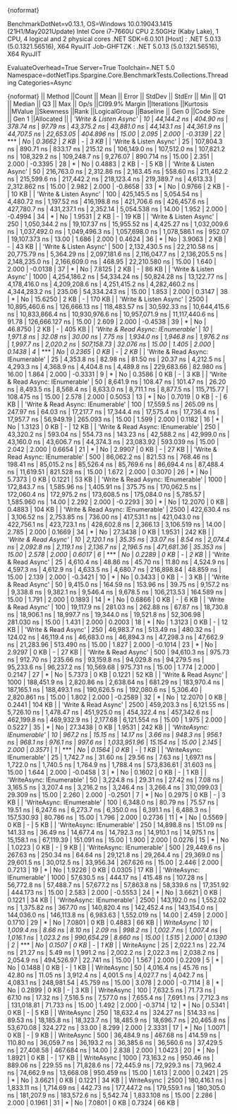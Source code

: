 {noformat}

BenchmarkDotNet=v0.13.1, OS=Windows 10.0.19043.1415 (21H1/May2021Update)
Intel Core i7-7660U CPU 2.50GHz (Kaby Lake), 1 CPU, 4 logical and 2 physical cores
.NET SDK=6.0.101
  [Host]     : .NET 5.0.13 (5.0.1321.56516), X64 RyuJIT
  Job-GHFTZK : .NET 5.0.13 (5.0.1321.56516), X64 RyuJIT

EvaluateOverhead=True  Server=True  Toolchain=.NET 5.0  
Namespace=dotNetTips.Spargine.Core.BenchmarkTests.Collections.Threading  Categories=Async  

{noformat}
||                           Method ||Count ||           Mean ||        Error ||       StdDev ||      StdErr ||            Min ||             Q1 ||         Median ||             Q3 ||            Max ||        Op/s ||CI99.9% Margin ||Iterations ||Kurtosis ||MValue ||Skewness ||Rank ||LogicalGroup ||Baseline ||  Gen 0 ||Code Size || Gen 1 ||Allocated ||
|            *'Write & Listen Async'* |    *10* |     *44,144.2 ns* |     *404.90 ns* |     *378.74 ns* |     *97.79 ns* |     *43,375.2 ns* |     *43,881.0 ns* |     *44,143.1 ns* |     *44,361.9 ns* |     *44,707.5 ns* |    *22,653.05* |     *404.896 ns* |      *15.00* |    *2.095* |  *2.000* |  *-0.3139* |   *22* |            *** |       *No* |  *0.3662* |      *2 KB* |      *-* |      *3 KB* |
|            'Write & Listen Async' |    25 |    107,804.3 ns |     890.71 ns |     833.17 ns |    215.12 ns |    106,149.0 ns |    107,512.0 ns |    107,821.2 ns |    108,329.2 ns |    109,248.7 ns |     9,276.07 |     890.714 ns |      15.00 |    2.351 |  2.000 |  -0.3395 |   28 |            * |       No |  0.4883 |      2 KB |      - |      5 KB |
|            'Write & Listen Async' |    50 |    216,763.0 ns |   2,312.86 ns |   2,163.45 ns |    558.60 ns |    211,462.2 ns |    215,599.6 ns |    217,442.2 ns |    218,123.4 ns |    219,389.7 ns |     4,613.33 |   2,312.862 ns |      15.00 |    2.982 |  2.000 |  -0.8658 |   33 |            * |       No |  0.9766 |      2 KB |      - |     10 KB |
|            'Write & Listen Async' |   100 |    425,145.5 ns |   5,054.54 ns |   4,480.72 ns |  1,197.52 ns |    416,198.8 ns |    421,706.6 ns |    426,457.6 ns |    427,780.7 ns |    431,237.1 ns |     2,352.14 |   5,054.538 ns |      14.00 |    1.952 |  2.000 |  -0.4994 |   34 |            * |       No |  1.9531 |      2 KB |      - |     19 KB |
|            'Write & Listen Async' |   250 |  1,050,344.2 ns |  19,107.37 ns |  15,955.52 ns |  4,425.27 ns |  1,032,009.6 ns |  1,037,492.0 ns |  1,049,496.3 ns |  1,057,698.0 ns |  1,078,586.1 ns |       952.07 |  19,107.373 ns |      13.00 |    1.686 |  2.000 |   0.4624 |   36 |            * |       No |  3.9063 |      2 KB |      - |     43 KB |
|            'Write & Listen Async' |   500 |  2,132,430.5 ns |  22,210.58 ns |  20,775.79 ns |  5,364.29 ns |  2,097,181.6 ns |  2,116,047.7 ns |  2,136,205.5 ns |  2,148,235.0 ns |  2,166,609.0 ns |       468.95 |  22,210.580 ns |      15.00 |    1.640 |  2.000 |  -0.0138 |   37 |            * |       No |  7.8125 |      2 KB |      - |     86 KB |
|            'Write & Listen Async' |  1000 |  4,254,186.2 ns |  54,334.24 ns |  50,824.28 ns | 13,122.77 ns |  4,178,416.0 ns |  4,209,208.6 ns |  4,251,415.2 ns |  4,282,460.2 ns |  4,344,283.2 ns |       235.06 |  54,334.243 ns |      15.00 |    1.853 |  2.000 |   0.3147 |   38 |            * |       No | 15.6250 |      2 KB |      - |    170 KB |
|            'Write & Listen Async' |  2500 | 10,895,460.6 ns | 126,666.13 ns | 118,483.57 ns | 30,592.33 ns | 10,644,415.6 ns | 10,833,866.4 ns | 10,930,976.6 ns | 10,957,071.9 ns | 11,117,440.6 ns |        91.78 | 126,666.127 ns |      15.00 |    2.609 |  2.000 |  -0.4538 |   39 |            * |       No | 46.8750 |      2 KB |      - |    405 KB |
| *'Write & Read Async: IEnumerable'* |    *10* |      *1,971.8 ns* |      *32.08 ns* |      *30.00 ns* |      *7.75 ns* |      *1,934.0 ns* |      *1,946.8 ns* |      *1,976.2 ns* |      *1,997.7 ns* |      *2,020.2 ns* |   *507,158.73* |      *32.076 ns* |      *15.00* |    *1.405* |  *2.000* |   *0.1438* |    *4* |            *** |       *No* |  *0.2365* |      *0 KB* |      *-* |      *2 KB* |
| 'Write & Read Async: IEnumerable' |    25 |      4,353.8 ns |      82.98 ns |      81.50 ns |     20.37 ns |      4,212.5 ns |      4,293.3 ns |      4,368.9 ns |      4,404.8 ns |      4,489.8 ns |   229,683.66 |      82.980 ns |      16.00 |    1.864 |  2.000 |  -0.3331 |    9 |            * |       No |  0.3586 |      0 KB |      - |      3 KB |
| 'Write & Read Async: IEnumerable' |    50 |      8,641.9 ns |     108.47 ns |     101.47 ns |     26.20 ns |      8,493.5 ns |      8,568.4 ns |      8,633.0 ns |      8,711.1 ns |      8,877.5 ns |   115,715.77 |     108.475 ns |      15.00 |    2.578 |  2.000 |   0.5053 |   13 |            * |       No |  0.7019 |      0 KB |      - |      6 KB |
| 'Write & Read Async: IEnumerable' |   100 |     17,559.5 ns |     265.09 ns |     247.97 ns |     64.03 ns |     17,217.7 ns |     17,344.4 ns |     17,575.4 ns |     17,736.4 ns |     17,957.7 ns |    56,949.19 |     265.093 ns |      15.00 |    1.599 |  2.000 |   0.1182 |   16 |            * |       No |  1.3123 |      0 KB |      - |     12 KB |
| 'Write & Read Async: IEnumerable' |   250 |     43,320.2 ns |     593.04 ns |     554.73 ns |    143.23 ns |     42,588.2 ns |     42,999.0 ns |     43,160.0 ns |     43,606.7 ns |     44,374.3 ns |    23,083.92 |     593.039 ns |      15.00 |    2.042 |  2.000 |   0.6654 |   21 |            * |       No |  2.9907 |      0 KB |      - |     27 KB |
| 'Write & Read Async: IEnumerable' |   500 |     86,062.2 ns |     821.53 ns |     768.46 ns |    198.41 ns |     85,015.2 ns |     85,526.4 ns |     85,769.6 ns |     86,694.4 ns |     87,488.4 ns |    11,619.51 |     821.528 ns |      15.00 |    1.672 |  2.000 |   0.3070 |   26 |            * |       No |  5.7373 |      0 KB | 0.1221 |     53 KB |
| 'Write & Read Async: IEnumerable' |  1000 |    172,843.7 ns |   1,585.96 ns |   1,405.91 ns |    375.75 ns |    170,062.5 ns |    172,060.4 ns |    172,975.2 ns |    173,608.5 ns |    175,084.0 ns |     5,785.57 |   1,585.960 ns |      14.00 |    2.292 |  2.000 |  -0.2293 |   30 |            * |       No | 12.2070 |      0 KB | 0.4883 |    104 KB |
| 'Write & Read Async: IEnumerable' |  2500 |    422,630.4 ns |   3,106.52 ns |   2,753.85 ns |    736.00 ns |    417,531.1 ns |    421,043.0 ns |    422,756.1 ns |    423,723.1 ns |    428,602.8 ns |     2,366.13 |   3,106.519 ns |      14.00 |    2.785 |  2.000 |   0.1669 |   34 |            * |       No | 27.3438 |      0 KB | 1.9531 |    242 KB |
|              *'Write & Read Async'* |    *10* |      *2,120.1 ns* |      *35.35 ns* |      *33.07 ns* |      *8.54 ns* |      *2,074.4 ns* |      *2,092.8 ns* |      *2,119.1 ns* |      *2,136.7 ns* |      *2,196.5 ns* |   *471,681.36* |      *35.353 ns* |      *15.00* |    *2.578* |  *2.000* |   *0.6017* |    *6* |            *** |       *No* |  *0.2289* |      *0 KB* |      *-* |      *2 KB* |
|              'Write & Read Async' |    25 |      4,610.4 ns |      48.86 ns |      45.70 ns |     11.80 ns |      4,524.9 ns |      4,597.3 ns |      4,612.9 ns |      4,633.5 ns |      4,680.7 ns |   216,898.84 |      48.859 ns |      15.00 |    2.139 |  2.000 |  -0.3421 |   10 |            * |       No |  0.3433 |      0 KB |      - |      3 KB |
|              'Write & Read Async' |    50 |      9,415.0 ns |     164.59 ns |     153.96 ns |     39.75 ns |      9,157.2 ns |      9,338.8 ns |      9,382.1 ns |      9,546.4 ns |      9,678.5 ns |   106,213.53 |     164.589 ns |      15.00 |    1.791 |  2.000 |   0.1893 |   14 |            * |       No |  0.6866 |      0 KB |      - |      6 KB |
|              'Write & Read Async' |   100 |     19,117.9 ns |     281.03 ns |     262.88 ns |     67.87 ns |     18,730.8 ns |     18,906.1 ns |     18,997.7 ns |     19,344.0 ns |     19,521.8 ns |    52,306.98 |     281.030 ns |      15.00 |    1.431 |  2.000 |   0.2003 |   18 |            * |       No |  1.3123 |      0 KB |      - |     12 KB |
|              'Write & Read Async' |   250 |     46,983.7 ns |     513.49 ns |     480.32 ns |    124.02 ns |     46,119.4 ns |     46,683.0 ns |     46,894.3 ns |     47,298.3 ns |     47,662.9 ns |    21,283.96 |     513.490 ns |      15.00 |    1.827 |  2.000 |  -0.1014 |   23 |            * |       No |  2.9297 |      0 KB |      - |     27 KB |
|              'Write & Read Async' |   500 |     94,610.3 ns |     975.73 ns |     912.70 ns |    235.66 ns |     93,159.8 ns |     94,029.8 ns |     94,279.5 ns |     95,233.6 ns |     96,237.2 ns |    10,569.68 |     975.731 ns |      15.00 |    1.774 |  2.000 |   0.2147 |   27 |            * |       No |  5.7373 |      0 KB | 0.1221 |     52 KB |
|              'Write & Read Async' |  1000 |    188,451.9 ns |   2,820.86 ns |   2,638.64 ns |    681.29 ns |    183,970.4 ns |    187,165.1 ns |    188,493.1 ns |    190,626.5 ns |    192,080.6 ns |     5,306.40 |   2,820.861 ns |      15.00 |    1.802 |  2.000 |  -0.2589 |   32 |            * |       No | 12.2070 |      0 KB | 0.2441 |    104 KB |
|              'Write & Read Async' |  2500 |    459,203.3 ns |   6,121.55 ns |   5,726.10 ns |  1,478.47 ns |    451,925.0 ns |    454,322.4 ns |    457,342.6 ns |    462,199.8 ns |    469,932.9 ns |     2,177.68 |   6,121.554 ns |      15.00 |    1.975 |  2.000 |   0.5227 |   35 |            * |       No | 27.3438 |      0 KB | 1.9531 |    242 KB |
|         *'WriteAsync: IEnumerable'* |    *10* |        *967.2 ns* |      *15.15 ns* |      *14.17 ns* |      *3.66 ns* |        *948.3 ns* |        *956.1 ns* |        *968.1 ns* |        *976.1 ns* |        *997.6 ns* | *1,033,951.96* |      *15.154 ns* |      *15.00* |    *2.145* |  *2.000* |   *0.3571* |    *1* |            *** |       *No* |  *0.1564* |      *0 KB* |      *-* |      *1 KB* |
|         'WriteAsync: IEnumerable' |    25 |      1,742.7 ns |      31.60 ns |      29.56 ns |      7.63 ns |      1,697.1 ns |      1,722.0 ns |      1,740.5 ns |      1,764.9 ns |      1,788.4 ns |   573,836.61 |      31.603 ns |      15.00 |    1.644 |  2.000 |  -0.0458 |    3 |            * |       No |  0.1602 |      0 KB |      - |      1 KB |
|         'WriteAsync: IEnumerable' |    50 |      3,224.8 ns |      29.31 ns |      27.42 ns |      7.08 ns |      3,165.5 ns |      3,207.4 ns |      3,216.2 ns |      3,246.4 ns |      3,266.4 ns |   310,099.03 |      29.309 ns |      15.00 |    2.260 |  2.000 |  -0.2501 |    7 |            * |       No |  0.2975 |      0 KB |      - |      3 KB |
|         'WriteAsync: IEnumerable' |   100 |      6,348.0 ns |      80.79 ns |      75.57 ns |     19.51 ns |      6,247.6 ns |      6,273.7 ns |      6,350.0 ns |      6,391.1 ns |      6,488.3 ns |   157,530.93 |      80.786 ns |      15.00 |    1.796 |  2.000 |   0.2736 |   11 |            * |       No |  0.5569 |      0 KB |      - |      5 KB |
|         'WriteAsync: IEnumerable' |   250 |     14,898.8 ns |     151.09 ns |     141.33 ns |     36.49 ns |     14,677.4 ns |     14,792.3 ns |     14,910.1 ns |     14,975.1 ns |     15,158.1 ns |    67,119.39 |     151.091 ns |      15.00 |    1.900 |  2.000 |   0.0276 |   15 |            * |       No |  1.0223 |      0 KB |      - |      9 KB |
|         'WriteAsync: IEnumerable' |   500 |     29,449.6 ns |     267.63 ns |     250.34 ns |     64.64 ns |     29,121.8 ns |     29,264.4 ns |     29,369.0 ns |     29,601.5 ns |     30,012.5 ns |    33,956.34 |     267.626 ns |      15.00 |    2.446 |  2.000 |   0.7213 |   19 |            * |       No |  1.9226 |      0 KB | 0.0305 |     17 KB |
|         'WriteAsync: IEnumerable' |  1000 |     57,630.5 ns |     444.17 ns |     415.48 ns |    107.28 ns |     56,772.8 ns |     57,488.7 ns |     57,677.2 ns |     57,863.8 ns |     58,339.6 ns |    17,351.92 |     444.173 ns |      15.00 |    2.583 |  2.000 |  -0.5553 |   24 |            * |       No |  3.6621 |      0 KB | 0.1221 |     34 KB |
|         'WriteAsync: IEnumerable' |  2500 |    143,192.0 ns |   1,552.02 ns |   1,375.82 ns |    367.70 ns |    140,820.4 ns |    142,452.4 ns |    143,154.0 ns |    144,036.0 ns |    146,113.8 ns |     6,983.63 |   1,552.019 ns |      14.00 |    2.459 |  2.000 |   0.1710 |   29 |            * |       No |  7.0801 |      0 KB | 0.4883 |     66 KB |
|                        *WriteAsync* |    *10* |      *1,009.4 ns* |       *8.66 ns* |       *8.10 ns* |      *2.09 ns* |        *998.2 ns* |      *1,002.7 ns* |      *1,007.4 ns* |      *1,016.1 ns* |      *1,023.2 ns* |   *990,654.29* |       *8.660 ns* |      *15.00* |    *1.515* |  *2.000* |   *0.1390* |    *2* |            *** |       *No* |  *0.1507* |      *0 KB* |      *-* |      *1 KB* |
|                        WriteAsync |    25 |      2,022.1 ns |      22.74 ns |      21.27 ns |      5.49 ns |      1,991.2 ns |      2,002.2 ns |      2,022.3 ns |      2,038.2 ns |      2,054.9 ns |   494,526.97 |      22.741 ns |      15.00 |    1.567 |  2.000 |   0.2209 |    5 |            * |       No |  0.1488 |      0 KB |      - |      1 KB |
|                        WriteAsync |    50 |      4,016.4 ns |      45.76 ns |      42.80 ns |     11.05 ns |      3,912.4 ns |      4,001.5 ns |      4,027.7 ns |      4,042.7 ns |      4,083.1 ns |   248,981.54 |      45.759 ns |      15.00 |    3.078 |  2.000 |  -0.7114 |    8 |            * |       No |  0.2899 |      0 KB |      - |      3 KB |
|                        WriteAsync |   100 |      7,632.5 ns |      71.73 ns |      67.10 ns |     17.32 ns |      7,516.5 ns |      7,577.0 ns |      7,655.4 ns |      7,691.1 ns |      7,712.3 ns |   131,018.81 |      71.733 ns |      15.00 |    1.492 |  2.000 |  -0.3714 |   12 |            * |       No |  0.5341 |      0 KB |      - |      5 KB |
|                        WriteAsync |   250 |     18,632.4 ns |     324.27 ns |     514.33 ns |     89.53 ns |     18,185.8 ns |     18,323.7 ns |     18,485.9 ns |     18,696.7 ns |     20,465.8 ns |    53,670.08 |     324.272 ns |      33.00 |    8.299 |  2.000 |   2.3331 |   17 |            * |       No |  1.0071 |      0 KB |      - |      9 KB |
|                        WriteAsync |   500 |     36,484.9 ns |     467.68 ns |     414.59 ns |    110.80 ns |     36,059.7 ns |     36,193.2 ns |     36,385.6 ns |     36,560.6 ns |     37,429.5 ns |    27,408.58 |     467.684 ns |      14.00 |    2.838 |  2.000 |   1.0423 |   20 |            * |       No |  1.8921 |      0 KB |      - |     17 KB |
|                        WriteAsync |  1000 |     73,163.2 ns |     950.46 ns |     889.06 ns |    229.55 ns |     71,828.6 ns |     72,445.9 ns |     72,929.3 ns |     73,962.4 ns |     74,662.9 ns |    13,668.08 |     950.459 ns |      15.00 |    1.613 |  2.000 |   0.2421 |   25 |            * |       No |  3.6621 |      0 KB | 0.1221 |     34 KB |
|                        WriteAsync |  2500 |    180,416.1 ns |   1,833.11 ns |   1,714.69 ns |    442.73 ns |    177,447.2 ns |    179,559.1 ns |    180,305.0 ns |    181,207.9 ns |    183,572.6 ns |     5,542.74 |   1,833.108 ns |      15.00 |    2.286 |  2.000 |   0.1961 |   31 |            * |       No |  7.0801 |      0 KB | 0.7324 |     66 KB |
